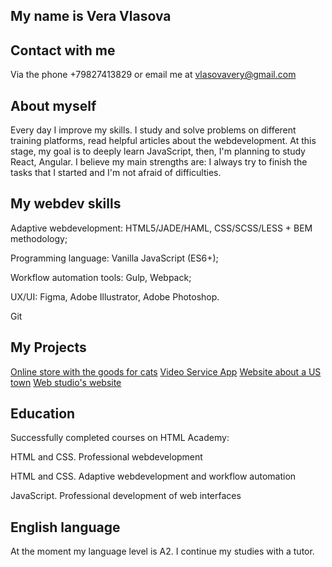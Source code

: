 ## My name is Vera Vlasova

## Contact with me
Via the phone +79827413829 or email me at vlasovavery@gmail.com

## About myself
Every day I improve my skills. I study and solve problems on different training platforms, read helpful articles about the webdevelopment.
At this stage, my goal is to deeply learn JavaScript, then, I'm planning to study React, Angular. 
I believe my main strengths are: I always try to finish the tasks that I started and I'm not afraid of difficulties.

## My webdev skills
Adaptive webdevelopment: HTML5/JADE/HAML, CSS/SCSS/LESS + BEM methodology;

Programming language: Vanilla JavaScript (ES6+);

Workflow automation tools: Gulp, Webpack;

UX/UI: Figma, Adobe Illustrator, Adobe Photoshop.

Git

## My Projects
[Online store with the goods for cats](https://github.com/VeraVLVlas/1432899-cat-energy-20)
[Video Service App](https://github.com/VeraVLVlas/videoServiceApp-)
[Website about a US town](https://github.com/VeraVLVlas/1432899-sedona-28)
[Web studio's website](https://github.com/VeraVLVlas/1432899-nerds-28)

## Education
Successfully completed courses on HTML Academy:

HTML and CSS. Professional webdevelopment

HTML and CSS. Adaptive webdevelopment and workflow automation

JavaScript. Professional development of web interfaces

## English language
At the moment my language level is A2.
I continue my studies with a tutor.
